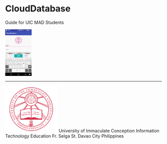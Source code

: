 # CloudDatabase
Guide for UIC MAD Students

<img src="https://github.com/clydeatuic/CloudDatabase/blob/master/clouddb_preview.gif" height="150" />

<hr/>
<img src="https://github.com/clydeatuic/CloudDatabase/blob/master/uic.png" height="150" />
University of Immaculate Conception
Information Technology Education
Fr. Selga St. Davao City
Philippines





